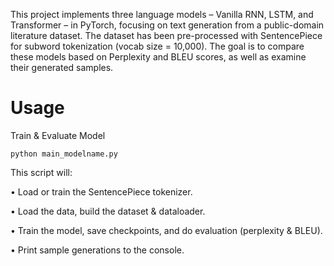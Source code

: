 This project implements three language models – Vanilla RNN, LSTM, and Transformer – in PyTorch, focusing on text generation from a public-domain literature dataset. The dataset has been pre-processed with SentencePiece for subword tokenization (vocab size = 10,000). The goal is to compare these models based on Perplexity and BLEU scores, as well as examine their generated samples.
# Usage
Train & Evaluate Model

    python main_modelname.py

This script will:

•	Load or train the SentencePiece tokenizer.
 
•	Load the data, build the dataset & dataloader.
 
•	Train the model, save checkpoints, and do evaluation (perplexity & BLEU).
 
•	Print sample generations to the console.
